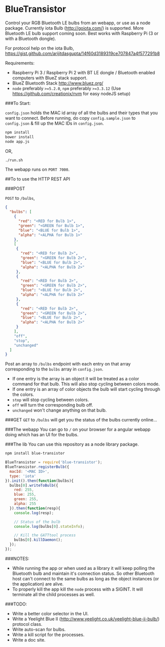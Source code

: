 BlueTransistor
=============================

Control your RGB Bluetooth LE bulbs from an webapp, or use as a node package. Currently iota Bulb (http://goiota.com/) is supported. More Bluetooth LE bulb support coming soon. Best works with Raspberry Pi (3 or with a Bluetooth dongle).

For protocol help on the iota Bulb, https://gist.github.com/arijitdasgupta/14f60d3189319ce707847a4f577291b8

Requirements:
 - Raspberry Pi 3 / Raspberry Pi 2 with BT LE dongle / Bluetooth enabled computers with BlueZ stack support.
 - BlueZ Bluetooth Stack http://www.bluez.org/
 - `node` preferably `>=5.2.0`, `npm` preferably `>=3.3.12` (Use https://github.com/creationix/nvm for easy nodeJS setup)

###To Start:

`config.json` holds the MAC id array of all the bulbs and their types that you want to connect. Before running, do copy `config.sample.json` to `config.json` & fill up the MAC IDs in `config.json`.

```bash
npm install
bower install
node app.js
```

OR,

```bash
./run.sh
```

The webapp runs on `PORT 7000`.

##To to use the HTTP REST API

###POST

`POST` to `/bulbs`,
```json
{
  "bulbs": [
    {
      "red": "<RED for Bulb 1>",
      "green": "<GREEN for Bulb 1>",
      "blue": "<BLUE for Bulb 1>",
      "alpha": "<ALPHA for Bulb 1>"
    },
    [
     {
       "red": "<RED for Bulb 2>",
       "green": "<GREEN for Bulb 2>",
       "blue": "<BLUE for Bulb 2>",
       "alpha": "<ALPHA for Bulb 2>"
     },
     {
       "red": "<RED for Bulb 2>",
       "green": "<GREEN for Bulb 2>",
       "blue": "<BLUE for Bulb 2>",
       "alpha": "<ALPHA for Bulb 2>"
     },
     {
       "red": "<RED for Bulb 2>",
       "green": "<GREEN for Bulb 2>",
       "blue": "<BLUE for Bulb 2>",
       "alpha": "<ALPHA for Bulb 2>"
     }
    ],
    "off",
    "stop",
    "unchanged"
  ]
}
```
Post an array to `/bulbs` endpoint with each entry on that array corresponding to the `bulbs` array in `config.json`.
 - If one entry is the array is an object it will be treated as a color command for that bulb. This will also stop cycling between colors mode.
 - If one entry is an array of color objects the bulb will start cycling through the colors.
 - `stop` will stop cycling between colors.
 - `off` will turn the corresponding bulb off.
 - `unchanged` won't change anything on that bulb.

###GET
`GET` to `/bulbs` will get you the status of the bulbs currently online...

###The webapp
You can go to `/` on your browser for a angular webapp doing which has an UI for the bulbs.

###The lib
You can use this repository as a node library package.

```bash
npm install blue-transistor
```

```javascript
BlueTransistor = require('blue-transistor');
BlueTransistor.registerBulb({
  macId: '<MAC ID>',
  type: 'iota'
}).init().then(function(bulbs){
  bulbs[0].writeToBulb({
    red: 255,
    blue: 255,
    green: 255,
    alpha: 255
  }).then(function(resp){
    console.log(resp);

    // Status of the bulb
    console.log(bulbs[0].stateInfo);

    // Kill the GATTtool process
    bulbs[0].killDaemon();
  });
});
```

###NOTES:
 - While running the app or when used as a library it will keep polling the Bluetooth bulb and maintain it's connection status. So other Bluetooth host can't connect to the same bulbs as long as the object instances (or the application) are alive.
 - To properly kill the app kill the `node` process with a SIGINT. It will terminate all the child processes as well.

###TODO:
 - Write a better color selector in the UI.
 - Write a Yeelight Blue II (http://www.yeelight.co.uk/yeelight-blue-ii-bulb/) protocol class.
 - Write auto-scan for bulbs.
 - Write a kill script for the processes.
 - Write a doc site.
